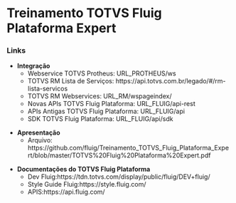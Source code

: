 # Treinamento TOTVS Fluig Plataforma Expert

<h3>Links</h3>

<ul>
	<li>
		<b>Integração</b>
		<ul>
			<li>Webservice TOTVS Protheus: URL_PROTHEUS/ws</li>
			<li>TOTVS RM Lista de Serviços: https://api.totvs.com.br/legado/#/rm-lista-servicos</li>
			<li>TOTVS RM Webservices: URL_RM/wspageindex/</li>
			<li>Novas APIs TOTVS Fluig Plataforma: URL_FLUIG/api-rest</li>
			<li>APIs Antigas TOTVS Fluig Plataforma: URL_FLUIG/api</li>
			<li>SDK TOTVS Fluig Plataforma: URL_FLUIG/api/sdk</li>
		</ul>
	</li>
</ul>

<ul>		
	<li>
		<b>Apresentação </b>
		<ul>
			<li>Arquivo: https://github.com/fluig/Treinamento_TOTVS_Fluig_Plataforma_Expert/blob/master/TOTVS%20Fluig%20Plataforma%20Expert.pdf</li>
		</ul>
	</li>
</ul>

<ul>		
	<li>
		<b>Documentações do TOTVS Fluig Plataforma</b>
		<ul>
			<li>Dev Fluig:https://tdn.totvs.com/display/public/fluig/DEV+fluig/</li>
			<li>Style Guide Fluig:https://style.fluig.com/</li>
			<li>APIS:https://api.fluig.com/</li>
		</ul>
	</li>
</ul>

